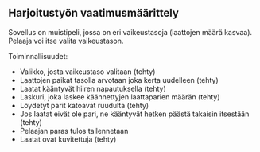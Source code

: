 ## Harjoitustyön vaatimusmäärittely

Sovellus on muistipeli, jossa on eri vaikeustasoja (laattojen määrä kasvaa). Pelaaja voi itse valita vaikeustason. 

Toiminnallisuudet:
- Valikko, josta vaikeustaso valitaan (tehty)
- Laattojen paikat tasolla arvotaan joka kerta uudelleen (tehty)
- Laatat kääntyvät hiiren napautuksella (tehty)
- Laskuri, joka laskee käännettyjen laattaparien määrän (tehty)
- Löydetyt parit katoavat ruudulta (tehty)
- Jos laatat eivät ole pari, ne kääntyvät hetken päästä takaisin itsestään (tehty)
- Pelaajan paras tulos tallennetaan
- Laatat ovat kuvitettuja (tehty)
